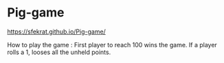 # Pig-game
https://sfekrat.github.io/Pig-game/

How to play the game :
First player to reach 100 wins the game.
If a player rolls a 1, looses all the unheld points.
